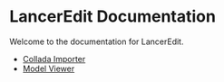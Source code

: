 # LancerEdit Documentation

Welcome to the documentation for LancerEdit.

- [Collada Importer](collada.html)
- [Model Viewer](modelviewer.html)